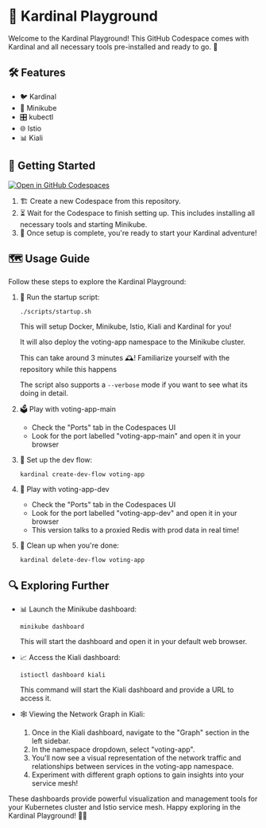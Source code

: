 # 🎡 Kardinal Playground

Welcome to the Kardinal Playground! This GitHub Codespace comes with Kardinal and all necessary tools pre-installed and ready to go. 🚀

## 🛠 Features

- 🐦 Kardinal
- 🚙 Minikube
- 🎛 kubectl
- 🌐 Istio
- 📊 Kiali

## 🚀 Getting Started

[![Open in GitHub Codespaces](https://github.com/codespaces/badge.svg)](https://github.com/codespaces/new?hide_repo_select=true&ref=main&repo=818205437&skip_quickstart=true&machine=standardLinux32gb&devcontainer_path=.devcontainer%2Fdevcontainer.json)

1. 🏗 Create a new Codespace from this repository.
2. ⏳ Wait for the Codespace to finish setting up. This includes installing all necessary tools and starting Minikube.
3. 🎉 Once setup is complete, you're ready to start your Kardinal adventure!

## 🗺 Usage Guide

Follow these steps to explore the Kardinal Playground:

1. 🏁 Run the startup script:
   ```
   ./scripts/startup.sh
   ```
   This will setup Docker, Minikube, Istio, Kiali and Kardinal for you!

   It will also deploy the voting-app namespace to the Minikube cluster.

   This can take around 3 minutes 🕰️! Familiarize yourself with the repository while this happens

   The script also supports a `--verbose` mode if  you want to see what its doing in detail.

1. 🗳 Play with voting-app-main
   - Check the "Ports" tab in the Codespaces UI
   - Look for the port labelled "voting-app-main" and open it in your browser

1. 🔧 Set up the dev flow:
   ```
   kardinal create-dev-flow voting-app
   ```

1. 🧪 Play with voting-app-dev
   - Check the "Ports" tab in the Codespaces UI
   - Look for the port labelled "voting-app-dev" and open it in your browser
   - This version talks to a proxied Redis with prod data in real time!

1. 🧹 Clean up when you're done:
   ```
   kardinal delete-dev-flow voting-app
   ```

## 🔍 Exploring Further

- 📊 Launch the Minikube dashboard:
  ```
  minikube dashboard
  ```
  This will start the dashboard and open it in your default web browser.

- 📈 Access the Kiali dashboard:
  ```
  istioctl dashboard kiali
  ```
  This command will start the Kiali dashboard and provide a URL to access it.

- 🕸 Viewing the Network Graph in Kiali:
  1. Once in the Kiali dashboard, navigate to the "Graph" section in the left sidebar.
  2. In the namespace dropdown, select "voting-app".
  3. You'll now see a visual representation of the network traffic and relationships between services in the voting-app namespace.
  4. Experiment with different graph options to gain insights into your service mesh!

These dashboards provide powerful visualization and management tools for your Kubernetes cluster and Istio service mesh. Happy exploring in the Kardinal Playground! 🎉🚀